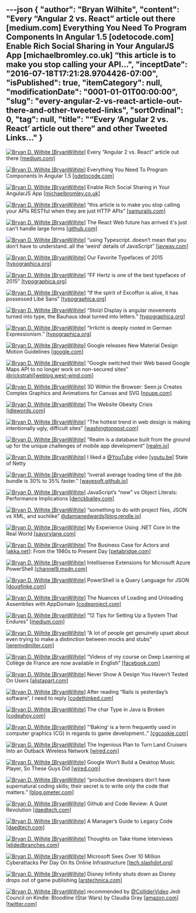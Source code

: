 ---json
{
  "author": "Bryan Wilhite",
  "content": "Every “Angular 2 vs. React” article out there [medium.com] Everything You Need To Program Components In Angular 1.5 [odetocode.com] Enable Rich Social Sharing in Your AngularJS App [michaelbromley.co.uk] “this article is to make you stop calling your API...",
  "inceptDate": "2016-07-18T17:21:28.9704426-07:00",
  "isPublished": true,
  "itemCategory": null,
  "modificationDate": "0001-01-01T00:00:00",
  "slug": "every-angular-2-vs-react-article-out-there-and-other-tweeted-links",
  "sortOrdinal": 0,
  "tag": null,
  "title": "“Every ‘Angular 2 vs. React’ article out there” and other Tweeted Links…"
}
---

[<img alt="Bryan D. Wilhite [BryanWilhite]" src="https://songhay.blob.core.windows.net/shared-social-twitter/BryanWilhite.jpeg">](http://t.co/UNdqV0Z1zz "Bryan D. Wilhite [BryanWilhite]") Every “Angular 2 vs. React” article out there [[medium.com]](https://medium.com/@urigo/every-angular-2-vs-react-article-out-there-cfd4f557be9b)

[<img alt="Bryan D. Wilhite [BryanWilhite]" src="https://songhay.blob.core.windows.net/shared-social-twitter/BryanWilhite.jpeg">](http://t.co/UNdqV0Z1zz "Bryan D. Wilhite [BryanWilhite]") Everything You Need To Program Components In Angular 1.5 [[odetocode.com]](http://odetocode.com/blogs/scott/archive/2016/05/12/everything-you-need-to-program-components-in-angular-1-5.aspx)

[<img alt="Bryan D. Wilhite [BryanWilhite]" src="https://songhay.blob.core.windows.net/shared-social-twitter/BryanWilhite.jpeg">](http://t.co/UNdqV0Z1zz "Bryan D. Wilhite [BryanWilhite]") Enable Rich Social Sharing in Your AngularJS App [[michaelbromley.co.uk]](http://www.michaelbromley.co.uk/blog/171/enable-rich-social-sharing-in-your-angularjs-app)

[<img alt="Bryan D. Wilhite [BryanWilhite]" src="https://songhay.blob.core.windows.net/shared-social-twitter/BryanWilhite.jpeg">](http://t.co/UNdqV0Z1zz "Bryan D. Wilhite [BryanWilhite]") “this article is to make you stop calling your APIs RESTful when they are just HTTP APIs” [[samurails.com]](https://samurails.com/web-api/calling-your-web-api-restful-youre-doing-it-wrong/)

[<img alt="Bryan D. Wilhite [BryanWilhite]" src="https://songhay.blob.core.windows.net/shared-social-twitter/BryanWilhite.jpeg">](http://t.co/UNdqV0Z1zz "Bryan D. Wilhite [BryanWilhite]") The React Web future has arrived it's just can't handle large forms [[github.com]](https://github.com/erikras/redux-form/issues/529)

[<img alt="Bryan D. Wilhite [BryanWilhite]" src="https://songhay.blob.core.windows.net/shared-social-twitter/BryanWilhite.jpeg">](http://t.co/UNdqV0Z1zz "Bryan D. Wilhite [BryanWilhite]") “using Typescript..doesn’t mean that you don’t have to understand..all the ‘weird’ details of JavaScript” [[jayway.com]](https://www.jayway.com/2016/05/06/typescript-web-and-the-illusive-type-safety-advantage/)

[<img alt="Bryan D. Wilhite [BryanWilhite]" src="https://songhay.blob.core.windows.net/shared-social-twitter/BryanWilhite.jpeg">](http://t.co/UNdqV0Z1zz "Bryan D. Wilhite [BryanWilhite]") Our Favorite Typefaces of 2015 [[typographica.org]](http://typographica.org/features/our-favorite-typefaces-of-2015/)

[<img alt="Bryan D. Wilhite [BryanWilhite]" src="https://songhay.blob.core.windows.net/shared-social-twitter/BryanWilhite.jpeg">](http://t.co/UNdqV0Z1zz "Bryan D. Wilhite [BryanWilhite]") “FF Hertz is one of the best typefaces of 2015” [[typographica.org]](http://typographica.org/typeface-reviews/ff-hertz/)

[<img alt="Bryan D. Wilhite [BryanWilhite]" src="https://songhay.blob.core.windows.net/shared-social-twitter/BryanWilhite.jpeg">](http://t.co/UNdqV0Z1zz "Bryan D. Wilhite [BryanWilhite]") “If the spirit of Excoffon is alive, it has possessed Libé Sans” [[typographica.org]](http://typographica.org/typeface-reviews/libe/)

[<img alt="Bryan D. Wilhite [BryanWilhite]" src="https://songhay.blob.core.windows.net/shared-social-twitter/BryanWilhite.jpeg">](http://t.co/UNdqV0Z1zz "Bryan D. Wilhite [BryanWilhite]") “Stolzl Display is angular movements turned into type, the Bauhaus ideal turned into letters.” [[typographica.org]](http://typographica.org/classification/sans-serif/stolzl-display/)

[<img alt="Bryan D. Wilhite [BryanWilhite]" src="https://songhay.blob.core.windows.net/shared-social-twitter/BryanWilhite.jpeg">](http://t.co/UNdqV0Z1zz "Bryan D. Wilhite [BryanWilhite]") “Irrlicht is deeply rooted in German Expressionism.” [[typographica.org]](http://typographica.org/typeface-reviews/irrlicht/)

[<img alt="Bryan D. Wilhite [BryanWilhite]" src="https://songhay.blob.core.windows.net/shared-social-twitter/BryanWilhite.jpeg">](http://t.co/UNdqV0Z1zz "Bryan D. Wilhite [BryanWilhite]") Google releases New Material Design Motion Guidelines [[google.com]](https://www.google.com/design/spec/motion/material-motion.html)

[<img alt="Bryan D. Wilhite [BryanWilhite]" src="https://songhay.blob.core.windows.net/shared-social-twitter/BryanWilhite.jpeg">](http://t.co/UNdqV0Z1zz "Bryan D. Wilhite [BryanWilhite]") “Google switched their Web based Google Maps API to no longer work on non-secured sites” [@rickstrahl](http://twitter.com/rickstrahl)[[weblog.west-wind.com]](http://weblog.west-wind.com/posts/2016/May/09/Getting-motivated-to-move-to-to-SSL-and-HTTPS)

[<img alt="Bryan D. Wilhite [BryanWilhite]" src="https://songhay.blob.core.windows.net/shared-social-twitter/BryanWilhite.jpeg">](http://t.co/UNdqV0Z1zz "Bryan D. Wilhite [BryanWilhite]") 3D Within the Browser: Seen.js Creates Complex Graphics and Animations for Canvas and SVG [[noupe.com]](http://www.noupe.com/development/3d-seenjs-97491.html)

[<img alt="Bryan D. Wilhite [BryanWilhite]" src="https://songhay.blob.core.windows.net/shared-social-twitter/BryanWilhite.jpeg">](http://t.co/UNdqV0Z1zz "Bryan D. Wilhite [BryanWilhite]") The Website Obesity Crisis [[idlewords.com]](http://idlewords.com/talks/website_obesity.htm#crisis)

[<img alt="Bryan D. Wilhite [BryanWilhite]" src="https://songhay.blob.core.windows.net/shared-social-twitter/BryanWilhite.jpeg">](http://t.co/UNdqV0Z1zz "Bryan D. Wilhite [BryanWilhite]") “The hottest trend in web design is making intentionally ugly, difficult sites” [[washingtonpost.com]](https://www.washingtonpost.com/news/the-intersect/wp/2016/05/09/the-hottest-trend-in-web-design-is-intentionally-ugly-unusable-sites/)

[<img alt="Bryan D. Wilhite [BryanWilhite]" src="https://songhay.blob.core.windows.net/shared-social-twitter/BryanWilhite.jpeg">](http://t.co/UNdqV0Z1zz "Bryan D. Wilhite [BryanWilhite]") “Realm is a database built from the ground up for the unique challenges of mobile app development” [[realm.io]](https://realm.io/news/introducing-realm-xamarin/)

[<img alt="Bryan D. Wilhite [BryanWilhite]" src="https://songhay.blob.core.windows.net/shared-social-twitter/BryanWilhite.jpeg">](http://t.co/UNdqV0Z1zz "Bryan D. Wilhite [BryanWilhite]") I liked a [@YouTube](http://twitter.com/YouTube) video [[youtu.be]](http://youtu.be/0aoeSsKarc8?a) State of Netty 

[<img alt="Bryan D. Wilhite [BryanWilhite]" src="https://songhay.blob.core.windows.net/shared-social-twitter/BryanWilhite.jpeg">](http://t.co/UNdqV0Z1zz "Bryan D. Wilhite [BryanWilhite]") “overall average loading time of the jbb bundle is 30% to 35% faster.” [[wavesoft.github.io]](http://wavesoft.github.io/make-your-javascript-resources-loade-30-percent-faster)

[<img alt="Bryan D. Wilhite [BryanWilhite]" src="https://songhay.blob.core.windows.net/shared-social-twitter/BryanWilhite.jpeg">](http://t.co/UNdqV0Z1zz "Bryan D. Wilhite [BryanWilhite]") JavaScript’s “new” vs Object Literals: Performance Implications [[derickbailey.com]](http://derickbailey.com/2016/05/06/javascripts-new-vs-object-literals-performance-implications/)

[<img alt="Bryan D. Wilhite [BryanWilhite]" src="https://songhay.blob.core.windows.net/shared-social-twitter/BryanWilhite.jpeg">](http://t.co/UNdqV0Z1zz "Bryan D. Wilhite [BryanWilhite]") “something to do with project files, JSON vs XML, and suchlike” [@damianedwards](http://twitter.com/damianedwards)[[blog.rendle.io]](https://blog.rendle.io/thoughts-on-project-files/)

[<img alt="Bryan D. Wilhite [BryanWilhite]" src="https://songhay.blob.core.windows.net/shared-social-twitter/BryanWilhite.jpeg">](http://t.co/UNdqV0Z1zz "Bryan D. Wilhite [BryanWilhite]") My Experience Using .NET Core In the Real World [[savorylane.com]](http://savorylane.com/blog/post/my_experience_on_clrcore)

[<img alt="Bryan D. Wilhite [BryanWilhite]" src="https://songhay.blob.core.windows.net/shared-social-twitter/BryanWilhite.jpeg">](http://t.co/UNdqV0Z1zz "Bryan D. Wilhite [BryanWilhite]") The Business Case for Actors and [[akka.net]](http://Akka.NET): From the 1980s to Present Day [[petabridge.com]](https://petabridge.com/blog/akkadotnet-business-case/)

[<img alt="Bryan D. Wilhite [BryanWilhite]" src="https://songhay.blob.core.windows.net/shared-social-twitter/BryanWilhite.jpeg">](http://t.co/UNdqV0Z1zz "Bryan D. Wilhite [BryanWilhite]") Intellisense Extensions for Microsoft Azure PowerShell [[channel9.msdn.com]](https://channel9.msdn.com/Blogs/trevor-cloud/azureext)

[<img alt="Bryan D. Wilhite [BryanWilhite]" src="https://songhay.blob.core.windows.net/shared-social-twitter/BryanWilhite.jpeg">](http://t.co/UNdqV0Z1zz "Bryan D. Wilhite [BryanWilhite]") PowerShell is a Query Language for JSON [[dougfinke.com]](http://dougfinke.com/blog/powershell-is-a-query-language-for-json/)

[<img alt="Bryan D. Wilhite [BryanWilhite]" src="https://songhay.blob.core.windows.net/shared-social-twitter/BryanWilhite.jpeg">](http://t.co/UNdqV0Z1zz "Bryan D. Wilhite [BryanWilhite]") The Nuances of Loading and Unloading Assemblies with AppDomain [[codeproject.com]](http://www.codeproject.com/Articles/1091726/The-Nuances-of-Loading-and-Unloading-Assemblies-wi)

[<img alt="Bryan D. Wilhite [BryanWilhite]" src="https://songhay.blob.core.windows.net/shared-social-twitter/BryanWilhite.jpeg">](http://t.co/UNdqV0Z1zz "Bryan D. Wilhite [BryanWilhite]") “12 Tips for Setting Up a System That Endures” [[medium.com]](https://medium.com/eightshapes-llc/buttons-in-design-systems-eac3acf7e23)

[<img alt="Bryan D. Wilhite [BryanWilhite]" src="https://songhay.blob.core.windows.net/shared-social-twitter/BryanWilhite.jpeg">](http://t.co/UNdqV0Z1zz "Bryan D. Wilhite [BryanWilhite]") “A lot of people get genuinely upset about even trying to make a distinction between mocks and stubs” [[jeremydmiller.com]](https://jeremydmiller.com/2016/05/05/using-mocks-or-stubs-revisited/)

[<img alt="Bryan D. Wilhite [BryanWilhite]" src="https://songhay.blob.core.windows.net/shared-social-twitter/BryanWilhite.jpeg">](http://t.co/UNdqV0Z1zz "Bryan D. Wilhite [BryanWilhite]") “Videos of my course on Deep Learning at Collège de France are now available in English” [[facebook.com]](https://www.facebook.com/yann.lecun/posts/10153552121952143)

[<img alt="Bryan D. Wilhite [BryanWilhite]" src="https://songhay.blob.core.windows.net/shared-social-twitter/BryanWilhite.jpeg">](http://t.co/UNdqV0Z1zz "Bryan D. Wilhite [BryanWilhite]") Never Show A Design You Haven’t Tested On Users [[alistapart.com]](http://alistapart.com/article/never-show-a-design-you-havent-tested-on-users)

[<img alt="Bryan D. Wilhite [BryanWilhite]" src="https://songhay.blob.core.windows.net/shared-social-twitter/BryanWilhite.jpeg">](http://t.co/UNdqV0Z1zz "Bryan D. Wilhite [BryanWilhite]") After reading “Rails is yesterday’s software”, I need to reply [[codethinked.com]](http://www.codethinked.com/it-takes-all-kinds)

[<img alt="Bryan D. Wilhite [BryanWilhite]" src="https://songhay.blob.core.windows.net/shared-social-twitter/BryanWilhite.jpeg">](http://t.co/UNdqV0Z1zz "Bryan D. Wilhite [BryanWilhite]") The char Type in Java is Broken [[codeahoy.com]](http://codeahoy.com/2016/05/08/the-char-type-in-java-is-broken/)

[<img alt="Bryan D. Wilhite [BryanWilhite]" src="https://songhay.blob.core.windows.net/shared-social-twitter/BryanWilhite.jpeg">](http://t.co/UNdqV0Z1zz "Bryan D. Wilhite [BryanWilhite]") “‘Baking’ is a term frequently used in computer graphics (CG) in regards to game development..” [[cgcookie.com]](https://cgcookie.com/2016/05/03/big-idea-baking/?ref=3)

[<img alt="Bryan D. Wilhite [BryanWilhite]" src="https://songhay.blob.core.windows.net/shared-social-twitter/BryanWilhite.jpeg">](http://t.co/UNdqV0Z1zz "Bryan D. Wilhite [BryanWilhite]") The Ingenious Plan to Turn Land Cruisers Into an Outback Wireless Network [[wired.com]](http://www.wired.com/2016/05/ingenious-plan-turn-land-cruisers-outback-wireless-network/)

[<img alt="Bryan D. Wilhite [BryanWilhite]" src="https://songhay.blob.core.windows.net/shared-social-twitter/BryanWilhite.jpeg">](http://t.co/UNdqV0Z1zz "Bryan D. Wilhite [BryanWilhite]") Google Won’t Build a Desktop Music Player, So These Guys Did [[wired.com]](http://www.wired.com/2016/05/google-play-music-desktop-radiant-player-gpmdp/)

[<img alt="Bryan D. Wilhite [BryanWilhite]" src="https://songhay.blob.core.windows.net/shared-social-twitter/BryanWilhite.jpeg">](http://t.co/UNdqV0Z1zz "Bryan D. Wilhite [BryanWilhite]") “productive developers don’t have supernatural coding skills; their secret is to write only the code that matters.” [[blog.ometer.com]](http://blog.ometer.com/2016/05/04/professional-corner-cutting/)

[<img alt="Bryan D. Wilhite [BryanWilhite]" src="https://songhay.blob.core.windows.net/shared-social-twitter/BryanWilhite.jpeg">](http://t.co/UNdqV0Z1zz "Bryan D. Wilhite [BryanWilhite]") Github and Code Review: A Quiet Revolution [[daedtech.com]](http://www.daedtech.com/github-code-review-quiet-revolution/)

[<img alt="Bryan D. Wilhite [BryanWilhite]" src="https://songhay.blob.core.windows.net/shared-social-twitter/BryanWilhite.jpeg">](http://t.co/UNdqV0Z1zz "Bryan D. Wilhite [BryanWilhite]") A Manager’s Guide to Legacy Code [[daedtech.com]](http://www.daedtech.com/a-managers-guide-to-legacy-code/)

[<img alt="Bryan D. Wilhite [BryanWilhite]" src="https://songhay.blob.core.windows.net/shared-social-twitter/BryanWilhite.jpeg">](http://t.co/UNdqV0Z1zz "Bryan D. Wilhite [BryanWilhite]") Thoughts on Take Home Interviews [[elidedbranches.com]](http://www.elidedbranches.com/2016/05/brief-thoughts-on-take-home-interviews.html)

[<img alt="Bryan D. Wilhite [BryanWilhite]" src="https://songhay.blob.core.windows.net/shared-social-twitter/BryanWilhite.jpeg">](http://t.co/UNdqV0Z1zz "Bryan D. Wilhite [BryanWilhite]") Microsoft Sees Over 10 Million Cyberattacks Per Day On Its Online Infrastructure [[tech.slashdot.org]](https://tech.slashdot.org/story/16/05/07/0024202/microsoft-sees-over-10-million-cyberattacks-per-day-on-its-online-infrastructure)

[<img alt="Bryan D. Wilhite [BryanWilhite]" src="https://songhay.blob.core.windows.net/shared-social-twitter/BryanWilhite.jpeg">](http://t.co/UNdqV0Z1zz "Bryan D. Wilhite [BryanWilhite]") Disney Infinity shuts down as Disney drops out of game publishing [[arstechnica.com]](http://arstechnica.com/gaming/2016/05/disney-infinity-shuts-down-as-disney-drops-out-of-game-publishing/)

[<img alt="Bryan D. Wilhite [BryanWilhite]" src="https://songhay.blob.core.windows.net/shared-social-twitter/BryanWilhite.jpeg">](http://t.co/UNdqV0Z1zz "Bryan D. Wilhite [BryanWilhite]") recommended by [@ColliderVideo](http://twitter.com/ColliderVideo) Jedi Council on Kindle: Bloodline (Star Wars) by Claudia Gray [[amazon.com]](http://www.amazon.com/Bloodline-Star-Wars-Claudia-Gray-ebook/dp/B00Z3G1VU4%3FSubscriptionId%3D1SW6D7X6ZXXR92KVX0G2%26tag%3Dthekintespacec00%26linkCode%3Dxm2%26camp%3D2025%26creative%3D165953%26creativeASIN%3DB00Z3G1VU4)[[twitter.com]](http://twitter.com/BryanWilhite/status/728457100599271424/photo/1)
